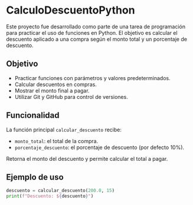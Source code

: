 # CalculoDescuentoPython

Este proyecto fue desarrollado como parte de una tarea de programación para practicar el uso de funciones en Python. El objetivo es calcular el descuento aplicado a una compra según el monto total y un porcentaje de descuento.

## Objetivo

- Practicar funciones con parámetros y valores predeterminados.
- Calcular descuentos en compras.
- Mostrar el monto final a pagar.
- Utilizar Git y GitHub para control de versiones.

## Funcionalidad

La función principal `calcular_descuento` recibe:

- `monto_total`: el total de la compra.
- `porcentaje_descuento`: el porcentaje de descuento (por defecto 10%).

Retorna el monto del descuento y permite calcular el total a pagar.

## Ejemplo de uso

```python
descuento = calcular_descuento(200.0, 15)
print(f"Descuento: ${descuento}")
